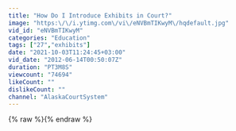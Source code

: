 ```yaml
---
title: "How Do I Introduce Exhibits in Court?"
image: "https:\/\/i.ytimg.com\/vi\/eNVBmTIKwyM\/hqdefault.jpg"
vid_id: "eNVBmTIKwyM"
categories: "Education"
tags: ["27","exhibits"]
date: "2021-10-03T11:24:45+03:00"
vid_date: "2012-06-14T00:50:07Z"
duration: "PT3M8S"
viewcount: "74694"
likeCount: ""
dislikeCount: ""
channel: "AlaskaCourtSystem"
---
```

{% raw %}{% endraw %}
